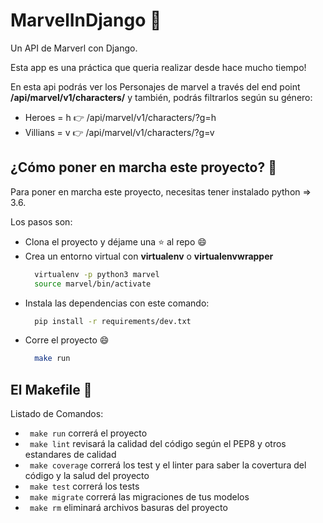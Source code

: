 # MarvelInDjango :1st_place_medal:
Un API de Marverl con Django.

Esta app es una práctica que queria realizar desde hace mucho tiempo!

En esta api podrás ver los Personajes de marvel a través del end point **/api/marvel/v1/characters/** y también,
podrás filtrarlos según su género: 
  * Heroes = h  :point_right:   /api/marvel/v1/characters/?g=h
  * Villians = v :point_right:  /api/marvel/v1/characters/?g=v


## ¿Cómo poner en marcha este proyecto? :construction_worker:

Para poner en marcha este proyecto, necesitas tener instalado python => 3.6.

Los pasos son:
  * Clona el proyecto y déjame una :star: al repo :smile:
  * Crea un entorno virtual con **virtualenv** o **virtualenvwrapper**
    ```bash
      virtualenv -p python3 marvel  
      source marvel/bin/activate
    ```
  * Instala las dependencias con este comando:
    ```bash
      pip install -r requirements/dev.txt
     ```
  * Corre el proyecto :smile:
    ```bash
      make run
    ```

## El Makefile :page_facing_up:


Listado de Comandos:

  * ``` make run``` correrá el proyecto
  * ``` make lint``` revisará la calidad del código según el PEP8 y otros estandares de calidad
  * ``` make coverage``` correrá los test y el linter para saber la covertura del código y la salud del proyecto
  * ``` make test``` correrá los tests
  * ``` make migrate``` correrá las migraciones de tus modelos
  * ``` make rm``` eliminará archivos basuras del proyecto
  
  
  
  
